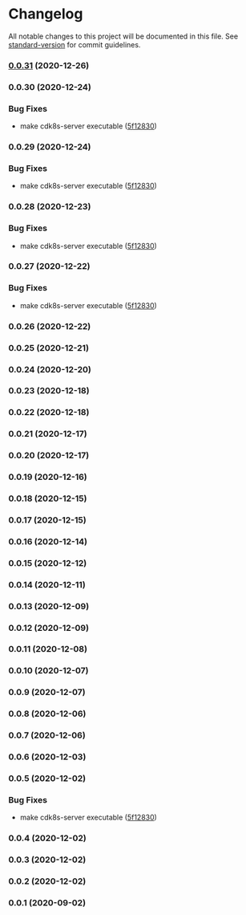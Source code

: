 # Changelog

All notable changes to this project will be documented in this file. See [standard-version](https://github.com/conventional-changelog/standard-version) for commit guidelines.

### [0.0.31](https://github.com/eladb/cdk8s-pack-prototype/compare/v0.0.30...v0.0.31) (2020-12-26)

### 0.0.30 (2020-12-24)


### Bug Fixes

* make cdk8s-server executable ([5f12830](https://github.com/eladb/cdk8s-pack-prototype/commit/5f12830d6312a794007a2a1e5dd7e1f1aa5e9247))

### 0.0.29 (2020-12-24)


### Bug Fixes

* make cdk8s-server executable ([5f12830](https://github.com/eladb/cdk8s-pack-prototype/commit/5f12830d6312a794007a2a1e5dd7e1f1aa5e9247))

### 0.0.28 (2020-12-23)


### Bug Fixes

* make cdk8s-server executable ([5f12830](https://github.com/eladb/cdk8s-pack-prototype/commit/5f12830d6312a794007a2a1e5dd7e1f1aa5e9247))

### 0.0.27 (2020-12-22)


### Bug Fixes

* make cdk8s-server executable ([5f12830](https://github.com/eladb/cdk8s-pack-prototype/commit/5f12830d6312a794007a2a1e5dd7e1f1aa5e9247))

### 0.0.26 (2020-12-22)

### 0.0.25 (2020-12-21)

### 0.0.24 (2020-12-20)

### 0.0.23 (2020-12-18)

### 0.0.22 (2020-12-18)

### 0.0.21 (2020-12-17)

### 0.0.20 (2020-12-17)

### 0.0.19 (2020-12-16)

### 0.0.18 (2020-12-15)

### 0.0.17 (2020-12-15)

### 0.0.16 (2020-12-14)

### 0.0.15 (2020-12-12)

### 0.0.14 (2020-12-11)

### 0.0.13 (2020-12-09)

### 0.0.12 (2020-12-09)

### 0.0.11 (2020-12-08)

### 0.0.10 (2020-12-07)

### 0.0.9 (2020-12-07)

### 0.0.8 (2020-12-06)

### 0.0.7 (2020-12-06)

### 0.0.6 (2020-12-03)

### 0.0.5 (2020-12-02)


### Bug Fixes

* make cdk8s-server executable ([5f12830](https://github.com/eladb/cdk8s-pack-prototype/commit/5f12830d6312a794007a2a1e5dd7e1f1aa5e9247))

### 0.0.4 (2020-12-02)

### 0.0.3 (2020-12-02)

### 0.0.2 (2020-12-02)

### 0.0.1 (2020-09-02)
